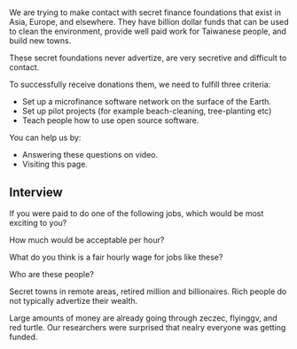#

We are trying to make contact with secret finance foundations that exist in Asia, Europe, and elsewhere. They have billion dollar funds 
that can be used to clean the environment, provide well paid work for Taiwanese people, and build new towns. 

These secret foundations never advertize, are very secretive and difficult to contact. 

To successfully receive donations them, we need to fulfill three criteria:

- Set up a microfinance software network on the surface of the Earth.
- Set up pilot projects (for example beach-cleaning, tree-planting etc)
- Teach people how to use open source software. 

You can help us by:

- Answering these questions on video.
- Visiting this page. 


## Interview

If you were paid to do one of the following jobs, which would be most exciting to you?

How much would be acceptable per hour?

What do you think is a fair hourly wage for jobs like these?

Who are these people?

Secret towns in remote areas, retired million and billionaires. Rich people do not typically advertize their wealth. 

Large amounts of money are already going through zeczec, flyinggv, and red turtle. Our researchers were surprised that nealry everyone was getting funded.

